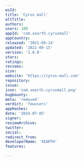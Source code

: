 ```yaml
---
wsId: 
title: 'Cyrus mall'
altTitle: 
authors: 
users: 100
appId: 'com.xearth.cyrusmall'
appCountry: 
released: '2021-09-14'
updated: '2021-09-15'
version: '1.0.0'
stars: 
ratings: 
reviews: 
size: 
website: 'https://cyrus-mall.com'
repository: 
issue: 
icon: 'com.xearth.cyrusmall.png'
bugbounty: 
meta: 'removed'
verdict: 'fewusers'
appHashes: 
date: '2024-07-05'
signer: 
reviewArchive: 
twitter: 
social: 
redirect_from: 
developerName: 'XEARTH'
features: 

---
```


